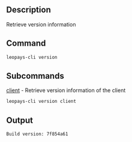 ## Description

Retrieve version information

## Command

```sh
leopays-cli version
```

## Subcommands
[client](client) - Retrieve version information of the client

```sh
leopays-cli version client
```

## Output


```console
Build version: 7f854a61
```
